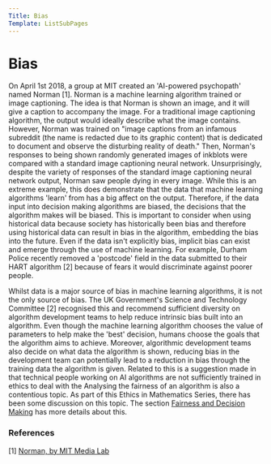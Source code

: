 ```yaml
---
Title: Bias
Template: ListSubPages
---
```




# Bias
On April 1st 2018, a group at MIT created an 'AI-powered psychopath' named Norman [1]. Norman is a machine learning algorithm trained 
or image captioning. The idea is that Norman is shown an image, and it will give a caption to accompany the image. For a traditional
image captioning algorithm, the output would ideally describe what the image contains. However, Norman was trained on "image captions
from an infamous subreddit (the name is redacted due to its graphic content) that is dedicated to document and observe the disturbing
reality of death." Then, Norman's responses to being shown randomly generated images of inkblots were compared with a standard image
captioning neural network. Unsurprisingly, despite the variety of responses of the standard image captioning neural network output,
Norman saw people dying in every image. While this is an extreme example, this does demonstrate that the data that machine learning
algorithms 'learn' from has a big affect on the output. Therefore, if the data input into decision making algorithms are biased, the
decisions that the algorithm makes will be biased. This is important to consider when using historical data because society has
historically been bias and therefore using historical data can result in bias in the algorithm, embedding the bias into the future. Even if
the data isn't explicitly bias, implicit bias can exist and emerge through the use of machine learning. For example, Durham Police recently
removed a 'postcode' field in the data submitted to their HART algorithm [2] because of fears it would discriminate against poorer people.

Whilst data is a major source of bias in machine learning algorithms, it is not the only source of bias. The UK Government's Science and
Technology Committee [2] recognised this and recommend sufficient diversity on algorithm development teams to help reduce intrinsic bias
built into an algorithm. Even though the machine learning algorithm chooses the value of parameters to help make the 'best' decision,
humans choose the goals that the algorithm aims to achieve. Moreover, algorithmic development teams also decide on what data the algorithm
is shown, reducing bias in the development team can potentially lead to a reduction in bias through the training data the algorithm is
given. Related to this is a suggestion made in that technical people working on AI algorithms are not sufficiently trained in ethics to
deal with the Analysing the fairness of an algorithm is also a contentious topic. As part of this Ethics in Mathematics Series, there has
been some discussion on this topic. The section [Fairness and Decision Making](https://cueimps.soc.srcf.net/course/course/algorithms) has
more details about this. 

### References

[1] [Norman, by MIT Media Lab](http://norman-ai.mit.edu)
